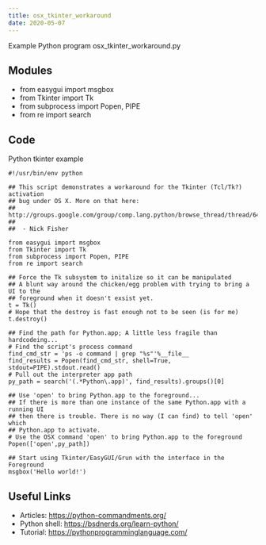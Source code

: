 ```yaml
---
title: osx_tkinter_workaround
date: 2020-05-07
---
```

Example Python program osx_tkinter_workaround.py

## Modules

* from easygui import msgbox
* from Tkinter import Tk
* from subprocess import Popen, PIPE
* from re import search

## Code

Python tkinter example

    #!/usr/bin/env python
    
    ## This script demonstrates a workaround for the Tkinter (Tcl/Tk?) activation
    ## bug under OS X. More on that here:
    ##  http://groups.google.com/group/comp.lang.python/browse_thread/thread/64f3bc64de5dc773/973c208be03d1514
    ##  
    ##  - Nick Fisher
    
    from easygui import msgbox
    from Tkinter import Tk
    from subprocess import Popen, PIPE
    from re import search
    
    ## Force the Tk subsystem to initalize so it can be manipulated
    ## A blunt way around the chicken/egg problem with trying to bring a UI to the 
    ## foreground when it doesn't exsist yet.
    t = Tk()
    # Hope that the destroy is fast enough not to be seen (is for me)
    t.destroy()
    
    ## Find the path for Python.app; A little less fragile than hardcodeing...
    # Find the script's process command
    find_cmd_str = 'ps -o command | grep "%s"'%__file__
    find_results = Popen(find_cmd_str, shell=True, stdout=PIPE).stdout.read()
    # Pull out the interpreter app path
    py_path = search('(.*Python\.app)', find_results).groups()[0]
    
    ## Use 'open' to bring Python.app to the foreground...
    ## If there is more than one instance of the same Python.app with a running UI 
    ## then there is trouble. There is no way (I can find) to tell 'open' which 
    ## Python.app to activate.
    # Use the OSX command 'open' to bring Python.app to the foreground
    Popen(['open',py_path])
    
    ## Start using Tkinter/EasyGUI/Grun with the interface in the Foreground
    msgbox('Hello world!')
    

## Useful Links

- Articles: https://python-commandments.org/
- Python shell: https://bsdnerds.org/learn-python/
- Tutorial: https://pythonprogramminglanguage.com/
